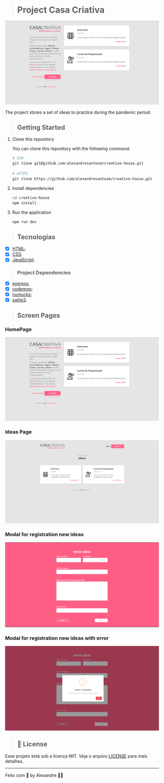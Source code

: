 > # Project Casa Criativa

![Screenshot Casa Criativa](/.github/screenshot-homepage.png)

The project stores a set of ideas to practice during the pandemic period.

> ## Getting Started

1. Clone this repository

    You can clone this repository with the following command:

    ```bash
    # SSH
    git clone git@github.com:alexandresantosm/creative-house.git

    # HTTPS
    git clone https://github.com/alexandresantosm/creative-house.git

2. Install dependencies

    ```bash
    cd creative-house
    npm install
    ```

3. Run the application
    ```bash
    npm run dev
    ```
> ## Tecnologias

- [x] [HTML](https://developer.mozilla.org/pt-BR/docs/Web/HTML);
- [x] [CSS](https://developer.mozilla.org/pt-BR/docs/Web/CSS);
- [x] [JavaScript](https://developer.mozilla.org/pt-BR/docs/Web/JavaScript).

> ### Project Dependencies

- [x] [express](https://expressjs.com/pt-br/);
- [x] [nodemon](https://vitejs.dev/);
- [x] [nunjucks](https://mozilla.github.io/nunjucks/);
- [x] [sqlite3](https://www.npmjs.com/package/sqlite3).

> ## Screen Pages

### HomePage

![Screenshot homepage](/.github/screenshot-homepage.png)

### Ideas Page

![Screenshot ideas page](/.github/screenshot-ideas-page.png)

### Modal for registration new ideas

![Screenshot modal for registering new ideas](/.github/screenshot-modal.png)

### Modal for registration new ideas with error

![Screenshot modal for registration new ideas with error](/.github/screenshot-modal-with-error.png)

> ## 📝 License

Esse projeto está sob a licença MIT. Veja o arquivo [LICENSE](LICENSE) para mais detalhes.

---

Feito com 💜 by Alexandre 👋🏻
